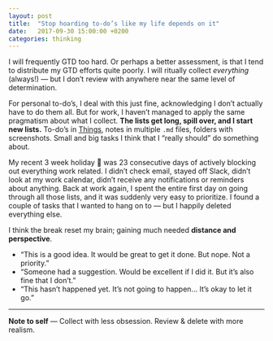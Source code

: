 ```yaml
---
layout: post
title:  "Stop hoarding to-do’s like my life depends on it"
date:   2017-09-30 15:00:00 +0200
categories: thinking
---
```


I will frequently GTD too hard. Or perhaps a better assessment, is that I tend to distribute my GTD efforts quite poorly. I will ritually collect _everything_ (always!) — but I don’t review with anywhere near the same level of determination.

For personal to-do’s, I deal with this just fine, acknowledging I don’t actually have to do them all. But for work, I haven’t managed to apply the same pragmatism about what I collect. **The&nbsp;lists get long, spill over, and I start new lists.** To-do’s in [Things](https://culturedcode.com/things/), notes in multiple `.md` files, folders with screenshots. Small and big tasks I think that I “really should” do something about.

My recent 3 week holiday 🌴 was 23 consecutive days of actively blocking out everything work related. I didn’t check email, stayed off Slack, didn’t look at my work calendar, didn’t receive any notifications or reminders about anything. Back at work again, I spent the entire first day on going through all those lists, and it was suddenly very easy to prioritize. I found a couple of tasks that I wanted to hang on to — but I happily deleted everything else.

I think the break reset my brain; gaining much needed **distance and perspective**.

* “This is a good idea. It would be great to get it done. But nope. Not a priority.”
* “Someone had a suggestion. Would be excellent if I did it. But it’s also fine that I don’t.”
* “This hasn’t happened yet. It’s not going to happen… It’s okay to let it go.”

---

**Note to self** — Collect with less obsession. Review & delete with more realism.
